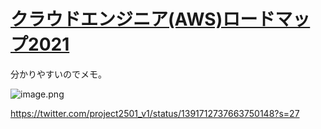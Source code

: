 # [クラウドエンジニア(AWS)ロードマップ2021](https://qiita.com/KurokawaKouhei/items/4e9aa3b526f3f233bf85)

分かりやすいのでメモ。

![image.png](https://i.gyazo.com/ff2043a50880daac66b5382cf4e06fe2.png)

https://twitter.com/project2501_v1/status/1391712737663750148?s=27
